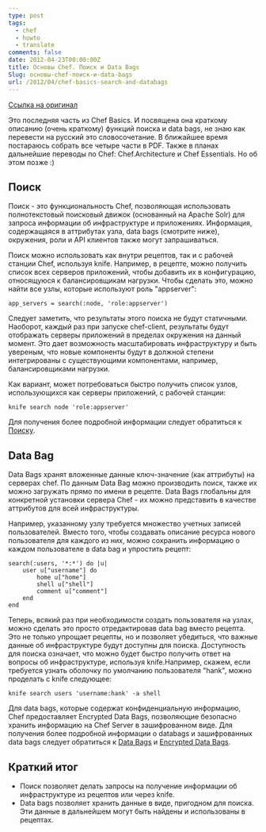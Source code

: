 ```yaml
---
type: post
tags:
  - chef
  - howto
  - translate
comments: false
date: 2012-04-23T00:00:00Z
title: Основы Chef. Поиск и Data Bags
Slug: основы-chef-поиск-и-data-bags
url: /2012/04/chef-basics-search-and-databags
---
```


[Ссылка на оригинал](http://wiki.opscode.com/display/chef/Introduction+to+Search+and+Data+Bags)

Это последняя часть из Chef Basics. И посвящена она краткому описанию (очень краткому) функций поиска и data bags, не знаю как перевести на русский это словосочетание.
В ближайшее время постараюсь собрать все четыре части в PDF.
Также в планах дальнейшие переводы по Chef: Chef.Architecture и Chef Essentials. Но об этом позже :)

## Поиск

Поиск - это функциональность Chef, позволяющая использовать полнотекстовый поисковый движок (основанный на Apache Solr) для запроса информации об инфраструктуре и приложениях. Информация, содержащаяся в аттрибутах узла, data bags (смотрите ниже), окружения, роли и API клиентов также могут запрашиваться.

Поиск можно использовать как внутри рецептов, так и с рабочей станции Chef, используя knife. Например, в рецепте, можно получить список всех серверов приложений, чтобы добавить их в конфигурацию, относящуюся к балансировщикам нагрузки. Чтобы сделать это, можно найти все узлы, которые используют роль "appserver":

	app_servers = search(:node, 'role:appserver')

Следует заметить, что результаты этого поиска не будут статичными. Наоборот, каждый раз при запуске chef-client, результаты будут отображать серверы приложений в пределах окружения на данный момент. Это дает возможность масштабировать инфраструктуру и быть увереным, что новые компоненты будут в должной степени интегрированы с существующими компонентами, например, балансировщиками нагрузки.

Как вариант, может потребоваться быстро получить список узлов, использующихся как серверы приложений, с рабочей станции:

	knife search node 'role:appserver'

Для получения более подробной информации следует обратиться к [Поиску](http://wiki.opscode.com/display/chef/Search).

## Data Bag

Data Bags хранят вложенные данные ключ-значение (как аттрибуты) на серверах chef. По данным Data Bag можно производить поиск, также их можно загружать прямо по имени в рецепте. Data Bags глобальны для конкретной установки сервера Chef - их можно представить в качестве аттрибутов для всей инфраструктуры.

Например, указанному узлу требуется множество учетных записей пользователей. Вместо того, чтобы создавать описание ресурса нового пользователя для каждого из них, можно сохранить информацию о каждом пользователе в data bag и упростить рецепт:

	search(:users, '*:*') do |u|
		user u["username"] do
			home u["home"]
			shell u["shell"]
			comment u["comment"]
		end
	end

Теперь, всякий раз при необходимости создать пользователя на узлах, можно сделать это просто отредактировав data bag вместо рецепта. Это не только упрощает рецепты, но и позволяет убедиться, что важные данные об инфраструктуре будут доступны для поиска. Доступность для поиска означает, что можно будет быстро получить ответ на вопросы об инфраструктуре, используя knife.Например, скажем, если требуется узнать оболочку по умолчанию пользователя "hank", можно проделать с knife следующее:

	knife search users 'username:hank' -a shell

Для data bags, которые содержат конфиденциальную информацию, Chef предоставляет Encrypted Data Bags, позволяющие безопасно хранить информацию на Chef Server в зашифрованном виде. Для получения более подробной информации о databags и зашифрованных data bags следует обратиться к [Data Bags](http://wiki.opscode.com/display/chef/Data+Bags) и [Encrypted Data Bags](http://wiki.opscode.com/display/chef/Encrypted+Data+Bags).

## Краткий итог

- Поиск позволяет делать запросы на получение информации об инфраструктуре из рецептов или через knife.
- Data bags позволяет хранить данные в виде, пригодном для поиска. Эти данные в дальнейшем могут быть найдены и использованы в рецептах.


